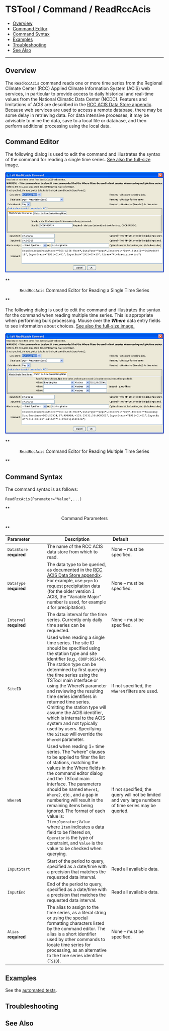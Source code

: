 # TSTool / Command / ReadRccAcis #

* [Overview](#overview)
* [Command Editor](#command-editor)
* [Command Syntax](#command-syntax)
* [Examples](#examples)
* [Troubleshooting](#troubleshooting)
* [See Also](#see-also)

-------------------------

## Overview ##

The `ReadRccAcis` command reads one or more time series from the
Regional Climate Center (RCC) Applied Climate Information System (ACIS) web services,
in particular to provide access to daily historical and real-time values from the National Climatic Data Center (NCDC).
Features and limitations of ACIS are described in the [RCC ACIS Data Store appendix](../../datastore-ref/RCC-ACIS/RCC-ACIS).
Because web services are used to access a remote database, there may be some delay in retrieving data.
For data intensive processes, it may be advisable to mine the data, save to a local file or database,
and then perform additional processing using the local data.

## Command Editor ##

The following dialog is used to edit the command and illustrates the syntax of the command for reading a single time series.
<a href="../ReadRccAcis_Single.png">See also the full-size image.</a>

![ReadRccAcis Single](ReadRccAcis_Single.png)

**<p style="text-align: center;">
`ReadRccAcis` Command Editor for Reading a Single Time Series
</p>**

The following dialog is used to edit the command and illustrates the
syntax for the command when reading multiple time series.
This is appropriate when performing bulk processing.
Mouse over the ***Where*** data entry fields to see information about choices.
<a href="../ReadRccAcis_Multiple.png">See also the full-size image.</a>

![ReadRccAcis Multiple](ReadRccAcis_Multiple.png)

**<p style="text-align: center;">
`ReadRccAcis` Command Editor for Reading Multiple Time Series
</p>**

## Command Syntax ##

The command syntax is as follows:

```text
ReadRccAcis(Parameter="Value",...)
```
**<p style="text-align: center;">
Command Parameters
</p>**

|**Parameter**&nbsp;&nbsp;&nbsp;&nbsp;&nbsp;&nbsp;&nbsp;&nbsp;&nbsp;&nbsp;&nbsp;|**Description**|**Default**&nbsp;&nbsp;&nbsp;&nbsp;&nbsp;&nbsp;&nbsp;&nbsp;&nbsp;&nbsp;&nbsp;&nbsp;&nbsp;&nbsp;&nbsp;&nbsp;&nbsp;&nbsp;&nbsp;&nbsp;&nbsp;&nbsp;&nbsp;&nbsp;&nbsp;&nbsp;&nbsp;|
|--------------|-----------------|-----------------|
|`DataStore`<br>**required**|The name of the RCC ACIS data store from which to read. |None – must be specified.|
|`DataType`<br>**required**|The data type to be queried, as documented in the [RCC ACIS Data Store appendix](../../datastore-ref/RCC-ACIS/RCC-ACIS).  For example, use `pcpn` to request precipitation data (for the older version 1 ACIS, the “Variable Major” number is used, for example `4` for precipitation).|None – must be specified.|
|`Interval`<br>**required**|The data interval for the time series.  Currently only daily time series can be requested.|None – must be specified.|
|`SiteID`|Used when reading a single time series.  The site ID should be specified using the station type and site identifier (e.g., `COOP:052454`).  The station type can be determined by first querying the time series using the TSTool main interface or using the WhereN parameter and reviewing the resulting time series identifiers in returned time series.  Omitting the station type will assume the ACIS identifier, which is internal to the ACIS system and not typically used by users.  Specifying the `SiteID` will override the `WhereN` parameter.|If not specified, the `WhereN` filters are used.|
|`WhereN`|Used when reading 1+ time series.  The “where” clauses to be applied to filter the list of stations, matching the values in the Where fields in the command editor dialog and the TSTool main interface.  The parameters should be named `Where1`, `Where2`, etc., and a gap in numbering will result in the remaining items being ignored.  The format of each value is:<br>`Item;Operator;Value`<br>where `Item` indicates a data field to be filtered on, `Operator` is the type of constraint, and `Value` is the value to be checked when querying.|If not specified, the query will not be limited and very large numbers of time series may be queried.|
|`InputStart`|Start of the period to query, specified as a date/time with a precision that matches the requested data interval.|Read all available data.|
|`InputEnd`|End of the period to query, specified as a date/time with a precision that matches the requested data interval.|Read all available data.|
|`Alias`<br>**required**|The alias to assign to the time series, as a literal string or using the special formatting characters listed by the command editor.  The alias is a short identifier used by other commands to locate time series for processing, as an alternative to the time series identifier (`TSID`).|None – must be specified.|

## Examples ##

See the [automated tests](https://github.com/OpenWaterFoundation/cdss-app-tstool-test/tree/master/test/regression/commands/general/ReadRccAcis).

## Troubleshooting ##

## See Also ##

